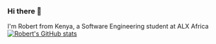 ### Hi there 👋

I'm Robert from Kenya, a Software Engineering student at ALX Africa
[![Robert's GitHub stats](https://github-readme-stats.vercel.app/api?username=doni-robert)](https://github.com/anuraghazra/github-readme-stats)

<!--
**doni-robert/doni-robert** is a ✨ _special_ ✨ repository because its `README.md` (this file) appears on your GitHub profile.

Here are some ideas to get you started:

- 🔭 I’m currently working on ...
- 🌱 I’m currently learning ...
- 👯 I’m looking to collaborate on ...
- 🤔 I’m looking for help with ...
- 💬 Ask me about ...
- 📫 How to reach me: ...
- 😄 Pronouns: ...
- ⚡ Fun fact: ...
-->
